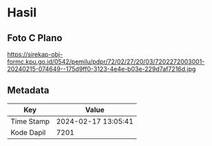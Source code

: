 # Hasil

## Foto C Plano

https://sirekap-obj-formc.kpu.go.id/0542/pemilu/pdpr/72/02/27/20/03/7202272003001-20240215-074649--175d9ff0-3123-4e4e-b03e-229d7af7216d.jpg


## Metadata

| Key        | Value               |
| ---------- | ------------------- |
| Time Stamp | 2024-02-17 13:05:41 |
| Kode Dapil | 7201                |



